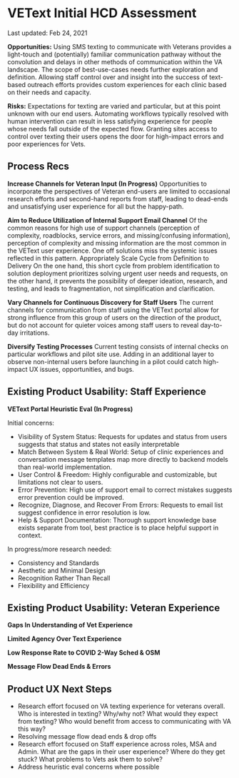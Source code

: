 # VEText Initial HCD Assessment
Last updated: Feb 24, 2021

**Opportunities:** Using SMS texting to communicate with Veterans provides a light-touch and (potentially) familiar communication pathway without the convolution and delays in other methods of communication within the VA landscape. The scope of best-use-cases needs further exploration and definition. Allowing staff control over and insight into the success of text-based outreach efforts provides custom experiences for each clinic based on their needs and capacity.

**Risks:** Expectations for texting are varied and particular, but at this point unknown with our end users. Automating workflows typically resolved with human intervention can result in less satisfying experience for people whose needs fall outside of the expected flow. Granting sites access to control over texting their users opens the door for high-impact errors and poor experiences for Vets.

## Process Recs

**Increase Channels for Veteran Input (In Progress)**
Opportunities to incorporate the perspectives of Veteran end-users are limited to occasional research efforts and second-hand reports from staff, leading to dead-ends and unsatisfying user experience for all but the happy-path.

**Aim to Reduce Utilization of Internal Support Email Channel**
Of the common reasons for high use of support channels (perception of complexity, roadblocks, service errors, and missing/confusing information), perception of complexity and missing information are the most common in the VEText user experience. One off solutions miss the systemic issues reflected in this pattern.
Appropriately Scale Cycle from Definition to Delivery
On the one hand, this short cycle from problem identification to solution deployment prioritizes solving urgent user needs and requests, on the other hand, it prevents the possibility of deeper ideation, research, and testing, and leads to fragmentation, not simplification and clarification.  

**Vary Channels for Continuous Discovery for Staff Users**
The current channels for communication from staff using the VEText portal allow for strong influence from this group of users on the direction of the product, but do not account for quieter voices among staff users to reveal day-to-day irritations. 

**Diversify Testing Processes**
Current testing consists of internal checks on particular workflows and pilot site use. Adding in an additional layer to observe non-internal users before launching in a pilot could catch high-impact UX issues, opportunities, and bugs.

## Existing Product Usability: Staff Experience

**VEText Portal Heuristic Eval (In Progress)**


Initial concerns:
- Visibility of System Status: Requests for updates and status from users suggests that status and states not easily interpretable
- Match Between System & Real World: Setup of clinic experiences and conversation message templates map more directly to backend models than real-world implementation.
- User Control & Freedom: Highly configurable and customizable, but limitations not clear to users.
- Error Prevention: High use of support email to correct mistakes suggests error prevention could be improved.
- Recognize, Diagnose, and Recover From Errors: Requests to email list suggest confidence in error resolution is low.
- Help & Support Documentation: Thorough support knowledge base exists separate from tool, best practice is to place helpful support in context.

In progress/more research needed:
- Consistency and Standards
- Aesthetic and Minimal Design
- Recognition Rather Than Recall
- Flexibility and Efficiency

## Existing Product Usability: Veteran Experience

**Gaps In Understanding of Vet Experience**

**Limited Agency Over Text Experience**

**Low Response Rate to COVID 2-Way Sched & OSM**

**Message Flow Dead Ends & Errors**

## Product UX Next Steps
- Research effort focused on VA texting experience for veterans overall. Who is interested in texting? Why/why not? What would they expect from texting? Who would benefit from access to communicating with VA this way?
- Resolving message flow dead ends & drop offs
- Research effort focused on Staff experience across roles, MSA and Admin. What are the gaps in their user experience? Where do they get stuck? What problems to Vets ask them to solve?
- Address heuristic eval concerns where possible
